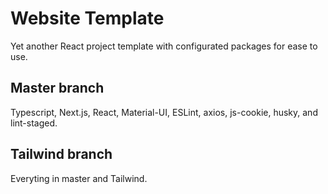 # Website Template
Yet another React project template with configurated packages for ease to use.
## Master branch
Typescript, Next.js, React, Material-UI, ESLint, axios, js-cookie, husky, and lint-staged.

## Tailwind branch
Everyting in master and Tailwind.
